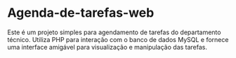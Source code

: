 # Agenda-de-tarefas-web
Este é um projeto simples para agendamento de tarefas do departamento técnico. Utiliza PHP para interação com o banco de dados MySQL e fornece uma interface amigável para visualização e manipulação das tarefas.
